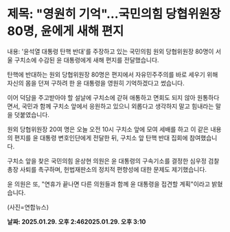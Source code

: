 # **제목: "영원히 기억"…국민의힘 당협위원장 80명, 윤에게 새해 편지**

  내용: '윤석열 대통령 탄핵 반대'를 주장하고 있는 국민의힘 원외 당협위원장 80명이 서울 구치소에 수감된 윤 대통령에게 새해 편지를 전달했습니다.

탄핵에 반대하는 원외 당협위원장 80명은 편지에서 자유민주주의를 바로 세우기 위해 자신의 몸을 던져 구하려 한 윤 대통령을 영원히 기억하겠다고 썼습니다.

이어 덕담을 주고받아야 할 설날에 구치소에 갇혀 애통하고 면회도 되지 않아 원통하다면서, 국민과 함께 구치소 앞에서 응원하고 있으니 외롭다고 생각하지 말고 힘내라는 말을 덧붙였습니다.

원외 당협위원장 20여 명은 오늘 오전 10시 구치소 앞에 모여 세배를 하고 이 같은 내용의 편지를 윤 대통령 변호인단에게 전달한 뒤, 구치소 앞 탄핵 반대 집회에 참여했습니다.

구치소 앞을 찾은 국민의힘 윤상현 의원은 윤 대통령의 구속기소를 결정한 심우정 검찰총장 사퇴를 촉구하며, 헌법재판소의 정치적 편향성에 대한 문제도 제기했습니다.

윤 의원은 또, "연휴가 끝나면 다른 의원들과 함께 윤 대통령을 접견할 계획"이라고 밝혔습니다.

(사진=연합뉴스)

  **날짜: 2025.01.29. 오후 2:462025.01.29. 오후 3:10**